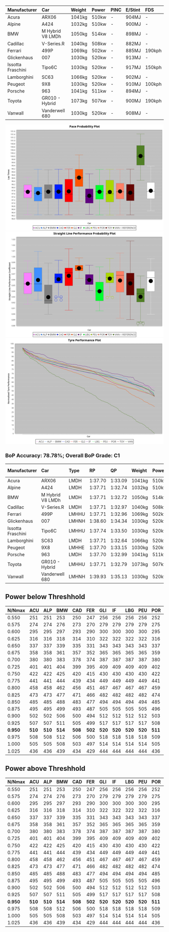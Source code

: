 |Manufacturer|Car|Weight|Power|PINC|E/Stint|FDS|
|:-|:-|:-|:-|:-|:-|:-|
|Acura|ARX06|1041kg|510kw|-|904MJ|-|
|Alpine|A424|1032kg|510kw|-|900MJ|-|
|BMW|M Hybrid V8 LMDh|1050kg|514kw|-|898MJ|-|
|Cadillac|V-Series.R|1040kg|508kw|-|882MJ|-|
|Ferrari|499P|1069kg|502kw|-|885MJ|190kph|
|Glickenhaus|007|1030kg|520kw|-|913MJ|-|
|Issotta Fraschini|Tipo6C|1030kg|520kw|-|917MJ|150kph|
|Lamborghini|SC63|1066kg|520kw|-|902MJ|-|
|Peugeot|9X8|1030kg|520kw|-|910MJ|100kph|
|Porsche|963|1041kg|511kw|-|894MJ|-|
|Toyota|GR010 - Hybrid|1073kg|507kw|-|900MJ|190kph|
|Vanwall|Vanderwell 680|1030kg|520kw|-|908MJ|-|

![PACECHART](./IMG/AUTO.png)
![STRAIGHTLINEPERFORMANCECHART](./IMG/AUTO_sp.png)
![TYREPERFORMANCECHART](./IMG/AUTO_tw.png)

### BoP Accuracy: 78.78%; Overall BoP Grade: C1
|Manufacturer|Car|Type|RP|QP|Weight|Power¹|Threshhold|PINC|Power²|E/Stint|AVG Vmax|FDS|RDLC|L/Stint|BOP-Grade|ModelAccuracy|ModelPoints|Match%|
|:-|:-|:-|:-|:-|:-|:-|:-|:-|:-|:-|:-|:-|:-|:-|:-|:-|:-|:-|
|Acura|ARX06|LMDH|1:37.70|1:33.09|1041kg|510kw|210.0kph|-|510kw|904MJ|315.07kph|-|1.02|29|-C2|100.00%|995|72.56%|
|Alpine|A424|LMDH|1:37.71|1:32.74|1032kg|510kw|210.0kph|-|510kw|900MJ|316.45kph|-|1.03|29|~A1|81.46%|523|96.69%|
|BMW|M Hybrid V8 LMDh|LMDH|1:37.71|1:32.72|1050kg|514kw|210.0kph|-|514kw|898MJ|311.12kph|-|1.02|29|-B1|98.60%|1690|86.71%|
|Cadillac|V-Series.R|LMDH|1:37.71|1:32.97|1040kg|508kw|210.0kph|-|508kw|882MJ|315.37kph|-|1.02|29|-B1|98.38%|1765|87.93%|
|Ferrari|499P|LMHHU|1:37.71|1:32.96|1069kg|502kw|210.0kph|-|502kw|885MJ|315.64kph|190kph|1.02|29|-A2|92.24%|2247|91.26%|
|Glickenhaus|007|LMHNH|1:38.60|1:34.34|1030kg|520kw|210.0kph|-|520kw|913MJ|320.65kph|-|0.96|29|+E2|96.18%|554|53.26%|
|Issotta Fraschini|Tipo6C|LMHHU|1:37.74|1:33.50|1030kg|520kw|210.0kph|-|520kw|917MJ|317.30kph|150kph|1.08|29|+A2|66.67%|96|92.71%|
|Lamborghini|SC63|LMDH|1:37.71|1:32.64|1066kg|520kw|210.0kph|-|520kw|902MJ|312.70kph|-|1.02|29|-B1|96.77%|419|88.24%|
|Peugeot|9X8|LMHHE|1:37.70|1:33.15|1030kg|520kw|210.0kph|-|520kw|910MJ|317.14kph|100kph|1.04|29|-A2|87.65%|1795|92.58%|
|Porsche|963|LMDH|1:37.70|1:32.99|1041kg|511kw|210.0kph|-|511kw|894MJ|316.05kph|-|1.02|29|-B1|96.81%|5438|88.28%|
|Toyota|GR010 - Hybrid|LMHHU|1:37.71|1:32.79|1073kg|507kw|210.0kph|-|507kw|900MJ|313.70kph|190kph|1.02|29|-A2|86.04%|1751|94.20%|
|Vanwall|Vanderwell 680|LMHNH|1:39.93|1:35.13|1030kg|520kw|210.0kph|-|520kw|908MJ|311.55kph|-|1.02|29|+Ω1|91.42%|501|0.89%|

## Power below Threshhold
|N/Nmax|ACU|ALP|BMW|CAD|FER|GLI|IF|LBG|PEU|POR|TOY|VAN|
|:-|:-|:-|:-|:-|:-|:-|:-|:-|:-|:-|:-|:-|
|0.550|251|251|253|250|247|256|256|256|256|252|250|256|
|0.575|274|274|276|273|270|279|279|279|279|275|273|279|
|0.600|295|295|297|293|290|300|300|300|300|295|293|300|
|0.625|316|316|318|314|310|322|322|322|322|316|314|322|
|0.650|337|337|339|335|331|343|343|343|343|337|335|343|
|0.675|358|358|361|357|352|365|365|365|365|359|356|365|
|0.700|380|380|383|378|374|387|387|387|387|380|377|387|
|0.725|401|401|404|399|395|409|409|409|409|402|399|409|
|0.750|422|422|425|420|415|430|430|430|430|422|419|430|
|0.775|441|441|444|439|434|449|449|449|449|441|438|449|
|0.800|458|458|462|456|451|467|467|467|467|459|455|467|
|0.825|473|473|477|471|466|482|482|482|482|474|470|482|
|0.850|485|485|488|483|477|494|494|494|494|485|482|494|
|0.875|495|495|499|493|487|505|505|505|505|496|492|505|
|0.900|502|502|506|500|494|512|512|512|512|503|499|512|
|0.925|507|507|511|505|499|517|517|517|517|508|504|517|
|**0.950**|**510**|**510**|**514**|**508**|**502**|**520**|**520**|**520**|**520**|**511**|**507**|**520**|
|0.975|508|508|512|506|500|518|518|518|518|509|505|518|
|1.000|505|505|508|503|497|514|514|514|514|505|502|514|
|1.025|436|436|439|434|429|444|444|444|444|436|433|444|

## Power above Threshhold
|N/Nmax|ACU|ALP|BMW|CAD|FER|GLI|IF|LBG|PEU|POR|TOY|VAN|
|:-|:-|:-|:-|:-|:-|:-|:-|:-|:-|:-|:-|:-|
|0.550|251|251|253|250|247|256|256|256|256|252|250|256|
|0.575|274|274|276|273|270|279|279|279|279|275|273|279|
|0.600|295|295|297|293|290|300|300|300|300|295|293|300|
|0.625|316|316|318|314|310|322|322|322|322|316|314|322|
|0.650|337|337|339|335|331|343|343|343|343|337|335|343|
|0.675|358|358|361|357|352|365|365|365|365|359|356|365|
|0.700|380|380|383|378|374|387|387|387|387|380|377|387|
|0.725|401|401|404|399|395|409|409|409|409|402|399|409|
|0.750|422|422|425|420|415|430|430|430|430|422|419|430|
|0.775|441|441|444|439|434|449|449|449|449|441|438|449|
|0.800|458|458|462|456|451|467|467|467|467|459|455|467|
|0.825|473|473|477|471|466|482|482|482|482|474|470|482|
|0.850|485|485|488|483|477|494|494|494|494|485|482|494|
|0.875|495|495|499|493|487|505|505|505|505|496|492|505|
|0.900|502|502|506|500|494|512|512|512|512|503|499|512|
|0.925|507|507|511|505|499|517|517|517|517|508|504|517|
|**0.950**|**510**|**510**|**514**|**508**|**502**|**520**|**520**|**520**|**520**|**511**|**507**|**520**|
|0.975|508|508|512|506|500|518|518|518|518|509|505|518|
|1.000|505|505|508|503|497|514|514|514|514|505|502|514|
|1.025|436|436|439|434|429|444|444|444|444|436|433|444|
